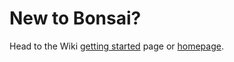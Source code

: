 # New to Bonsai?
Head to the Wiki [getting started](https://github.com/BONSAMURAIS/bonsai/wiki/Getting-started) page or [homepage](https://github.com/BONSAMURAIS/bonsai/wiki).

